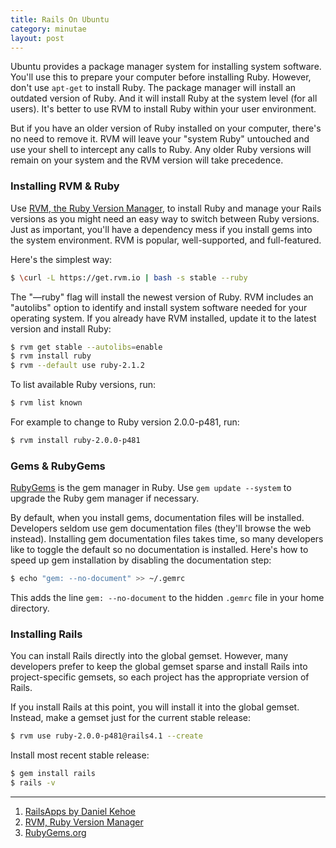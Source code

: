 ```yaml
---
title: Rails On Ubuntu
category: minutae
layout: post
---
```


Ubuntu provides a package manager system for installing system software. You'll
use this to prepare your computer before installing Ruby. However, don't use
`apt-get` to install Ruby. The package manager will install an outdated version
of Ruby. And it will install Ruby at the system level (for all users). It's
better to use RVM to install Ruby within your user environment.

But if you have an older version of Ruby installed on your computer, there's no
need to remove it. RVM will leave your "system Ruby" untouched and use your
shell to intercept any calls to Ruby. Any older Ruby versions will remain on
your system and the RVM version will take precedence.

### Installing RVM & Ruby

Use [RVM, the Ruby Version Manager][2], to install Ruby and manage your Rails
versions as you might need an easy way to switch between Ruby versions. Just as
important, you'll have a dependency mess if you install gems into the system
environment. RVM is popular, well-supported, and full-featured.

Here's the simplest way:

```bash
$ \curl -L https://get.rvm.io | bash -s stable --ruby
```

The "—ruby" flag will install the newest version of Ruby. RVM includes an
"autolibs" option to identify and install system software needed for your
operating system. If you already have RVM installed, update it to the latest
version and install Ruby:

```bash
$ rvm get stable --autolibs=enable
$ rvm install ruby
$ rvm --default use ruby-2.1.2
```

To list available Ruby versions, run:

```bash
$ rvm list known
```

For example to change to Ruby version 2.0.0-p481, run:

```bash
$ rvm install ruby-2.0.0-p481
```

### Gems & RubyGems

[RubyGems][3] is the gem manager in Ruby. Use `gem update --system` to upgrade
the Ruby gem manager if necessary.

By default, when you install gems, documentation files will be installed.
Developers seldom use gem documentation files (they'll browse the web instead).
Installing gem documentation files takes time, so many developers like to toggle
the default so no documentation is installed. Here's how to speed up gem
installation by disabling the documentation step:

```bash
$ echo "gem: --no-document" >> ~/.gemrc
```

This adds the line `gem: --no-document` to the hidden `.gemrc` file in your home
directory.

### Installing Rails

You can install Rails directly into the global gemset. However, many developers
prefer to keep the global gemset sparse and install Rails into project-specific
gemsets, so each project has the appropriate version of Rails.

If you install Rails at this point, you will install it into the global gemset.
Instead, make a gemset just for the current stable release:

```bash
$ rvm use ruby-2.0.0-p481@rails4.1 --create
```

Install most recent stable release:

```bash
$ gem install rails
$ rails -v
```

---
1. [RailsApps by Daniel Kehoe][1]
2. [RVM, Ruby Version Manager][2]
3. [RubyGems.org][3]

[1]: https://railsapps.github.io/installrubyonrails-ubuntu.html
[2]: https://rvm.io
[3]: http://rubygems.org
